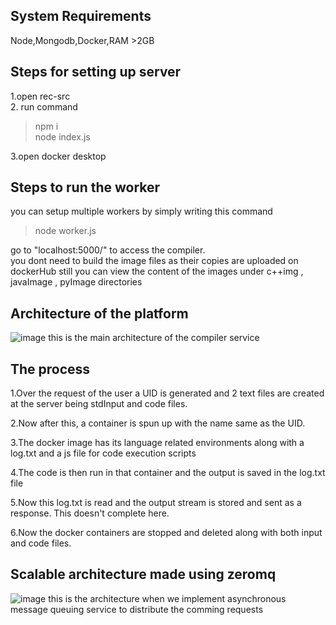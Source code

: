 ## System Requirements

Node,Mongodb,Docker,RAM >2GB

## Steps for setting up server
1.open rec-src  <br/>
2. run command <br/>
> npm i   <br/>
> node index.js
 
3.open docker desktop<br/>

## Steps to run the worker 
you can setup multiple workers by simply writing this command
>  node worker.js

go to "localhost:5000/" to access the compiler.
<BR/>
you dont need to build the image files as their copies are uploaded on dockerHub still you can view the content of the images under c++img , javaImage , pyImage
directories

## Architecture of the platform
![image](https://user-images.githubusercontent.com/61879840/192357392-21a940ca-24c1-4ea0-ac03-a85cbca399a9.png)
this is the main architecture of the compiler service

## The process

1.Over the request of the user a UID is generated and 2 text files are created at the server being stdInput and code files.

2.Now after this, a container is spun up with the name same as the UID.

3.The docker image has its language related environments along with a log.txt and a js file for code execution scripts

4.The code is then run in that container and the output is saved in the log.txt file

5.Now this log.txt is read and the output stream is stored and sent as a response. This doesn't complete here.

6.Now the docker containers are stopped and deleted along with both input and code files.


## Scalable architecture made using zeromq
![image](https://user-images.githubusercontent.com/61879840/192357650-326c76e0-6741-43ad-9843-3d9752e7bc77.png)
this is the architecture when we implement asynchronous message queuing service to distribute the comming requests






